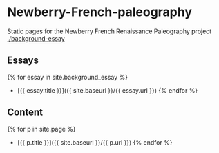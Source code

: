 # Newberry-French-paleography
Static pages for the Newberry French Renaissance Paleography project
[./background-essay](https://centerfordigitalhumanities.github.io/Newberry-French-paleography/background-essay)

## Essays

{% for essay in site.background_essay %}
- [{{ essay.title }}]({{ site.baseurl }}/{{ essay.url }})
{% endfor %}

## Content

{% for p in site.page %}
- [{{ p.title }}]({{ site.baseurl }}/{{ p.url }})
{% endfor %}